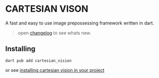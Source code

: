 # CARTESIAN VISON

A fast and easy to use image prepossessing framework written in dart.

> open [changelog](./CHANGELOG.md) to see whats new.

## Installing

`dart pub add cartesian_vision`

or see [installing cartesian vision in your project](https://pub.dev/packages/cartesian_vision/install)
